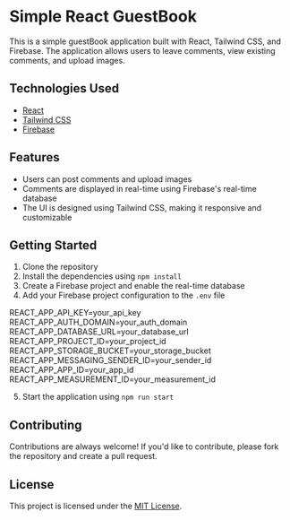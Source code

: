 # Simple React GuestBook

This is a simple guestBook application built with React, Tailwind CSS, and Firebase. The application allows users to leave comments, view existing comments, and upload images.

## Technologies Used

- [React](https://reactjs.org/)
- [Tailwind CSS](https://tailwindcss.com/)
- [Firebase](https://firebase.google.com/)

## Features

- Users can post comments and upload images
- Comments are displayed in real-time using Firebase's real-time database
- The UI is designed using Tailwind CSS, making it responsive and customizable

## Getting Started

1. Clone the repository
2. Install the dependencies using `npm install`
3. Create a Firebase project and enable the real-time database
4. Add your Firebase project configuration to the `.env` file

REACT_APP_API_KEY=your_api_key <br />
REACT_APP_AUTH_DOMAIN=your_auth_domain <br />
REACT_APP_DATABASE_URL=your_database_url <br />
REACT_APP_PROJECT_ID=your_project_id <br />
REACT_APP_STORAGE_BUCKET=your_storage_bucket <br />
REACT_APP_MESSAGING_SENDER_ID=your_sender_id <br />
REACT_APP_APP_ID=your_app_id <br />
REACT_APP_MEASUREMENT_ID=your_measurement_id <br />

5. Start the application using `npm run start`

## Contributing

Contributions are always welcome! If you'd like to contribute, please fork the repository and create a pull request.

## License

This project is licensed under the [MIT License](LICENSE).
